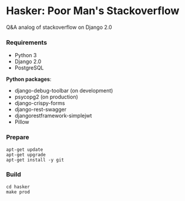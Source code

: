 # Hasker: Poor Man's Stackoverflow
Q&A analog of stackoverflow on Django 2.0

### Requirements
<ul>
    <li>Python 3</li>
    <li>Django 2.0</li>
    <li>PostgreSQL</li>
</ul>
<b>Python packages</b>:
<ul>
    <li>django-debug-toolbar (on development)</li>
    <li>psycopg2 (on production)</li>
    <li>django-crispy-forms</li>
    <li>django-rest-swagger</li>
    <li>djangorestframework-simplejwt</li>
    <li>Pillow</li>
</ul>

### Prepare
```
apt-get update
apt-get upgrade
apt-get install -y git
```

### Build
```
cd hasker
make prod
```
